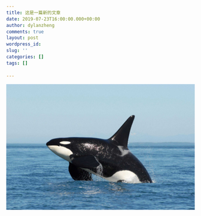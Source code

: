 ```yaml
---
title: 这是一篇新的文章
date: 2019-07-23T16:00:00.000+00:00
author: dylanzheng
comments: true
layout: post
wordpress_id: 
slug: ''
categories: []
tags: []

---
```

![](/uploads/timg.jpeg)